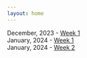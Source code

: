 ```yaml
---
layout: home
---
```


December, 2023 - [Week 1](devlog/week1.md)<br>
January, 2024 - [Week 1](devlog/2024/January/week1.md)<br>
January, 2024 - [Week 2](devlog/2024/January/week2.md)<br>
